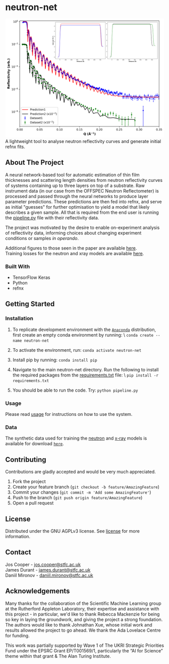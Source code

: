 # neutron-net
![neutron-curve](/resources/figures/real/Figure%203.png) <br/>
A lightweight tool to analyse neutron reflectivity curves and generate initial refnx fits.

## About The Project
A neural network-based tool for automatic estimation of thin film thicknesses and scattering length densities from neutron reflectivity curves of systems containing up to three layers on top of a substrate. Raw instrument data (in our case from the OFFSPEC Neutron Reflectometer) is processed and passed through the neural networks to produce layer parameter predictions. These predictions are then fed into refnx, and serve as initial "guesses" for further optimisation to yield a model that likely describes a given sample. All that is required from the end user is running the [pipeline.py](/neutron-net/pipeline.py) file with their reflectivity data.

The project was motivated by the desire to enable on-experiment analysis of reflectivity data, informing choices about changing experiment conditions or samples <em>in operando</em>.

Additional figures to those seen in the paper are available [here](/resources/figures). \
Training losses for the neutron and xray models are available [here](/resources/training).

### Built With
* TensorFlow Keras
* Python
* refnx

## Getting Started
### Installation
1. To replicate development environment with the [`Anaconda`](https://www.anaconda.com/products/individual) distribution, first create an empty conda environment by running: \ ```conda create --name neutron-net```

2. To activate the environment, run: ```conda activate neutron-net```

3. Install pip by running: ```conda install pip```

4. Navigate to the main neutron-net directory. Run the following to install the required packages from the [requirements.txt](/requirements.txt) file: \ ```pip install -r requirements.txt```

5. You should be able to run the code. Try: ```python pipeline.py```

### Usage
Please read [usage](/usage.md) for instructions on how to use the system.

### Data
The synthetic data used for training the [neutron](/neutron-net/models/neutron) and [x-ray](/neutron-net/models/xray) models is available for download [`here`](https://drive.google.com/drive/folders/1meHjrb2812QSvZPaBXc7i02fbsu4AH6Y?usp=sharing).

## Contributing
Contributions are gladly accepted and would be very much appreciated.

  1. Fork the project
  2. Create your feature branch (```git checkout -b feature/AmazingFeature```)
  3. Commit your changes (```git commit -m 'Add some AmazingFeature'```)
  4. Push to the branch (```git push origin feature/AmazingFeature```)
  5. Open a pull request

## License
Distributed under the GNU AGPLv3 license. See [license](/LICENSE) for more information.

## Contact
Jos Cooper     - jos.cooper@stfc.ac.uk \
James Durant   - james.durant@stfc.ac.uk \
Daniil Mironov - daniil.mironov@stfc.ac.uk

## Acknowledgements
Many thanks for the collaboration of the Scientific Machine Learning group at the Rutherford Appleton Laboratory, their expertise and assistance with this project - in particular, we'd like to thank Rebecca Mackenzie for being so key in laying the groundwork, and giving the project a strong foundation. The authors would like to thank Johnathan Xue, whose initial work and results allowed the project to go ahead. We thank the Ada Lovelace Centre for funding.

This work was partially supported by Wave 1 of The UKRI Strategic Priorities Fund under the EPSRC Grant EP/T001569/1, particularly the “AI for Science” theme within that grant & The Alan Turing Institute.
